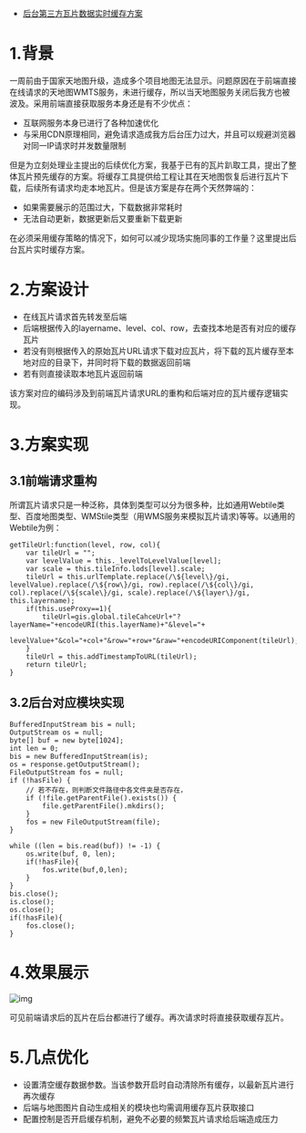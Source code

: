 - [后台第三方瓦片数据实时缓存方案](https://www.cnblogs.com/naaoveGIS/p/8822362.html)

# 1.背景

一周前由于国家天地图升级，造成多个项目地图无法显示。问题原因在于前端直接在线请求的天地图WMTS服务，未进行缓存，所以当天地图服务关闭后我方也被波及。采用前端直接获取服务本身还是有不少优点：

- 互联网服务本身已进行了各种加速优化
- 与采用CDN原理相同，避免请求造成我方后台压力过大，并且可以规避浏览器对同一IP请求时并发数量限制

但是为立刻处理业主提出的后续优化方案，我基于已有的瓦片趴取工具，提出了整体瓦片预先缓存的方案。将缓存工具提供给工程让其在天地图恢复后进行瓦片下载，后续所有请求均走本地瓦片。但是该方案是存在两个天然弊端的：

- 如果需要展示的范围过大，下载数据非常耗时
- 无法自动更新，数据更新后又要重新下载更新

在必须采用缓存策略的情况下，如何可以减少现场实施同事的工作量？这里提出后台瓦片实时缓存方案。

# 2.方案设计

- 在线瓦片请求首先转发至后端
- 后端根据传入的layername、level、col、row，去查找本地是否有对应的缓存瓦片
- 若没有则根据传入的原始瓦片URL请求下载对应瓦片，将下载的瓦片缓存至本地对应的目录下，并同时将下载的数据返回前端
- 若有则直接读取本地瓦片返回前端

该方案对应的编码涉及到前端瓦片请求URL的重构和后端对应的瓦片缓存逻辑实现。

# 3.方案实现

## 3.1前端请求重构

所谓瓦片请求只是一种泛称，具体到类型可以分为很多种，比如通用Webtile类型、百度地图类型、WMStile类型（用WMS服务来模拟瓦片请求)等等。以通用的Webtile为例：

```
getTileUrl:function(level, row, col){
	var tileUrl = "";
	var levelValue = this._levelToLevelValue[level];			
	var scale = this.tileInfo.lods[level].scale; 
	tileUrl = this.urlTemplate.replace(/\${level\}/gi, levelValue).replace(/\${row\}/gi, row).replace(/\${col\}/gi, col).replace(/\${scale\}/gi, scale).replace(/\${layer\}/gi, this.layername);			
	if(this.useProxy==1){
		tileUrl=gis.global.tileCahceUrl+"?layerName="+encodeURI(this.layerName)+"&level="+
		levelValue+"&col="+col+"&row="+row+"&raw="+encodeURIComponent(tileUrl);
	}
	tileUrl = this.addTimestampToURL(tileUrl);
	return tileUrl;		
}
```

## 3.2后台对应模块实现

```
BufferedInputStream bis = null;
OutputStream os = null;
byte[] buf = new byte[1024];
int len = 0;
bis = new BufferedInputStream(is);
os = response.getOutputStream();
FileOutputStream fos = null; 	
if (!hasFile) {
	// 若不存在，则判断文件路径中各文件夹是否存在，
	if (!file.getParentFile().exists()) {
		file.getParentFile().mkdirs();
	}
	fos = new FileOutputStream(file); 			  
}

while ((len = bis.read(buf)) != -1) {
	os.write(buf, 0, len);
	if(!hasFile){
		fos.write(buf,0,len);
	}
}
bis.close();
is.close();
os.close();
if(!hasFile){
	fos.close();
}
```

# 4.效果展示

![img](https://images2018.cnblogs.com/blog/656746/201804/656746-20180413175415701-2082877418.png)

可见前端请求后的瓦片在后台都进行了缓存。再次请求时将直接获取缓存瓦片。

# 5.几点优化

- 设置清空缓存数据参数。当该参数开启时自动清除所有缓存，以最新瓦片进行再次缓存
- 后端与地图图片自动生成相关的模块也均需调用缓存瓦片获取接口
- 配置控制是否开启缓存机制，避免不必要的频繁瓦片请求给后端造成压力 